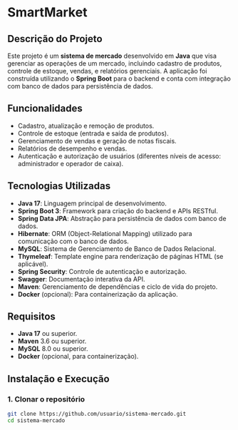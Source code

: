 # SmartMarket

## Descrição do Projeto

Este projeto é um **sistema de mercado** desenvolvido em **Java** que visa gerenciar as operações de um mercado, incluindo cadastro de produtos, controle de estoque, vendas, e relatórios gerenciais. A aplicação foi construída utilizando o **Spring Boot** para o backend e conta com integração com banco de dados para persistência de dados.

## Funcionalidades

- Cadastro, atualização e remoção de produtos.
- Controle de estoque (entrada e saída de produtos).
- Gerenciamento de vendas e geração de notas fiscais.
- Relatórios de desempenho e vendas.
- Autenticação e autorização de usuários (diferentes níveis de acesso: administrador e operador de caixa).

## Tecnologias Utilizadas

- **Java 17**: Linguagem principal de desenvolvimento.
- **Spring Boot 3**: Framework para criação do backend e APIs RESTful.
- **Spring Data JPA**: Abstração para persistência de dados com banco de dados.
- **Hibernate**: ORM (Object-Relational Mapping) utilizado para comunicação com o banco de dados.
- **MySQL**: Sistema de Gerenciamento de Banco de Dados Relacional.
- **Thymeleaf**: Template engine para renderização de páginas HTML (se aplicável).
- **Spring Security**: Controle de autenticação e autorização.
- **Swagger**: Documentação interativa da API.
- **Maven**: Gerenciamento de dependências e ciclo de vida do projeto.
- **Docker** (opcional): Para containerização da aplicação.

## Requisitos

- **Java 17** ou superior.
- **Maven** 3.6 ou superior.
- **MySQL** 8.0 ou superior.
- **Docker** (opcional, para containerização).

## Instalação e Execução

### 1. Clonar o repositório

```bash
git clone https://github.com/usuario/sistema-mercado.git
cd sistema-mercado
